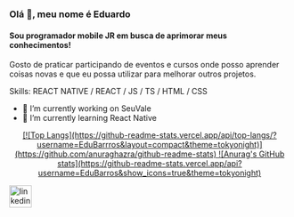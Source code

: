 ### Olá 👋, meu nome é Eduardo
#### Sou programador mobile JR em busca de aprimorar meus conhecimentos!

Gosto de praticar participando de eventos e cursos onde posso aprender coisas novas e que eu possa utilizar para melhorar outros projetos.

Skills: REACT NATIVE / REACT / JS / TS / HTML / CSS 

- 🔭 I’m currently working on SeuVale 
- 🌱 I’m currently learning React Native 

<div align="center">
  <a href="https://github.com/EduBarrros">
 [![Top Langs](https://github-readme-stats.vercel.app/api/top-langs/?username=EduBarrros&layout=compact&theme=tokyonight)](https://github.com/anuraghazra/github-readme-stats)
  ![Anurag's GitHub stats](https://github-readme-stats.vercel.app/api?username=EduBarros&show_icons=true&theme=tokyonight)
</div>


[<img src='https://cdn.jsdelivr.net/npm/simple-icons@3.0.1/icons/linkedin.svg' alt='linkedin' height='40'>](https://www.linkedin.com/in/eduardo-de-oliveira-barros-b5a2491b5/)  


